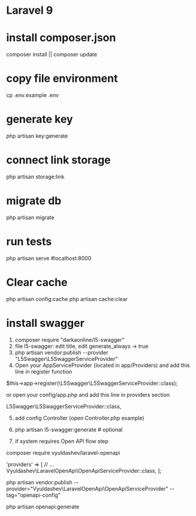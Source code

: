# Laravel 9

# install composer.json
composer install || composer update

# copy file environment
cp .env.example .env

# generate key
php artisan key:generate

# connect link storage
php artisan storage:link

# migrate db
php artisan migrate

# run tests
php artisan serve  #localhost:8000

# Clear cache 
php artisan config:cache 
php artisan cache:clear 

# install swagger
1. composer require "darkaonline/l5-swagger"
2. file l5-swagger: edit title, edit generate_always -> true
3. php artisan vendor:publish --provider "L5Swagger\L5SwaggerServiceProvider"
4. Open your AppServiceProvider (located in app/Providers) and add this line in register function

$this->app->register(\L5Swagger\L5SwaggerServiceProvider::class);

or open your config/app.php and add this line in providers section

L5Swagger\L5SwaggerServiceProvider::class,

5. add config Controller (open Controller.php example)

6.  php artisan l5-swagger:generate # optional

7. if system requires Open API flow step 

composer require vyuldashev/laravel-openapi

'providers' => [
    // ...
    Vyuldashev\LaravelOpenApi\OpenApiServiceProvider::class,
];

php artisan vendor:publish --provider="Vyuldashev\LaravelOpenApi\OpenApiServiceProvider" --tag="openapi-config"

php artisan openapi:generate